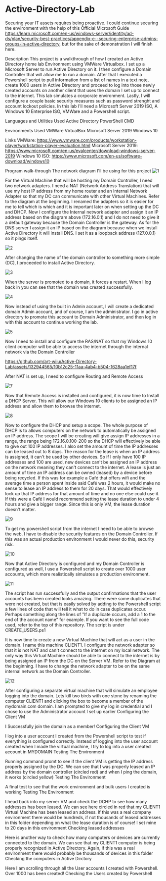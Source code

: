 # Active-Directory-Lab

Securing your IT assets requires being proactive. I could continue securing the environment with the help of this Official Microsoft Guide https://learn.microsoft.com/en-us/windows-server/identity/ad-ds/plan/security-best-practices/appendix-e--securing-enterprise-admins-groups-in-active-directory, but for the sake of demonstration I will finish here. 

Description
This project is a walkthrough of how I created an Active Directory home lab Environment using VMWare Virtualbox. I set up a Microsoft Server to run Active Directory on it. I then configure a Domain Controller that will allow me to run a domain. After that I executed a Powershell script to pull information from a list of names in a text note, create 1000 users in Active Directory and proceed to log into those newly created accounts on another client that uses the domain I set up to connect to the internet. This lab simulates a corporate environment. Lastly, I will configure a couple basic security measures such as password strenght and account lockout policies. In this lab I'll need a Microsoft Server 2019 ISO, A Windows 10 Enterprise ISO, VMWare and a Powershell script.

Languages and Utilities Used
Active Directory
PowerShell
CMD

Environments Used
VMWare VirtualBox
Microsoft Server 2019
Windows 10

Links
VMWare: https://www.vmware.com/products/workstation-player/workstation-player-evaluation.html
Microsoft Server 2019: https://www.microsoft.com/en-us/evalcenter/download-windows-server-2019
Windows 10 ISO: https://www.microsoft.com/en-us/software-download/windows10

Program walk-through
The network diagram I'll be using for this project
![1](https://github.com/art-wiju/Active-Directory-Lab/assets/132944565/8fbd7515-b65f-49b9-a955-8e77eb7e2fe1)


For the Virtual Machine that will be hosting my Domain Controller, I need two network adapters. I need a NAT (Network Address Translation) that will use my host IP address from my home router and an Internal Network Adapter so that my DC can communicate with other Virtual Machines. Refer to the diagram at the beginning. I renamed the adapters so it is easier for me to tell which is which and it is important later on when setting up the DC and DHCP. Now I configure the Internal network adapter and assign it an IP address based on the diagram above (172.16.0.1) and I do not need to give it a default gateway because the Domain Controller is the gateway. As for the DNS server I assign it an IP based on the diagram because when we install Active Directory it will install DNS. I set it as a loopback address (127.0.0.1) so it pings itself.

![2](https://github.com/art-wiju/Active-Directory-Lab/assets/132944565/58b65cba-45f8-495a-a351-2ecb26f70463)

After changing the name of the domain controller to something more simple (DC), I proceeded to install Active Directory. 

![3](https://github.com/art-wiju/Active-Directory-Lab/assets/132944565/ecaeacfe-bd00-4ed4-b7b7-b13e7e72c3da)


When the server is promoted to a domain, it forces a restart. When I log back in you can see that the domain was created successfully. 

![4](https://github.com/art-wiju/Active-Directory-Lab/assets/132944565/74c94a1b-5f39-47f3-ac5f-7e7752a9d35e)

Now instead of using the built in Admin account, I will create a dedicated domain Admin account, and of course, I am the administrator. I go in active directory to promote this account to Domain Administrator, and then log in with this account to continue working the lab.

![5](https://github.com/art-wiju/Active-Directory-Lab/assets/132944565/6c5336fb-09d0-428c-b1ca-1aec247dc34b)

Now I need to install and configure the RAS/NAT so that my Windows 10 client computer will be able to access the internet through the internal network via the Domain Controller

https://github.com/art-wiju/Active-Directory-Lab/assets/132944565/10b12c25-11aa-4ab4-b504-1628aa1ef17f


After NAT is set up, I need to configure Routing and Remote Access

![7](https://github.com/art-wiju/Active-Directory-Lab/assets/132944565/2c50718d-0814-4650-a6d1-c6ecad4b0dd1)


Now that Remote Access is installed and configured, it is now time to Install a DHCP Server. This will allow our Windows 10 clients to be assigned an IP address and allow them to browse the internet.

![8](https://github.com/art-wiju/Active-Directory-Lab/assets/132944565/e392962e-cc5c-4803-98f9-d786b9f6522e)


Now to configure the DHCP and setup a scope. The whole purpose of DHCP is to allows computers on the network to automatically be assigned an IP address. The scope I will be creating will give assign IP addresses in a range, the range being 172.16.0.100-200 so the DHCP will effectively be able to give out 100 IP addresses. I also set the amount of time the IP addresses can be leased out to 8 days. The reason for the lease is when an IP address is assigned, it can't be used by other devices. So if I only have 100 IP addresses and 100 are used, new devices can't be assigned an IP address on the network meaning they can't connect to the internet. A lease is just an amount of time an IP address can be owned (leased) by a device before being recycled. If this was for example a Café that offers wifi and the average time a person spent inside said Café was 2 hours, it would make no sense to lease an IP address to them for 20 days. That would effectively lock up that IP address for that amount of time and no one else could use it. If this were a Café I would recommend setting the lease duration to under 4 hours and give a bigger range. Since this is only VM, the lease duration doesn't matter.

![9](https://github.com/art-wiju/Active-Directory-Lab/assets/132944565/92e8973d-37d3-4eb7-96f9-9e0820f7eb8c)


To get my powershell script from the internet I need to be able to browse the web. I have to disable the security features on the Domain Controller. If this was an actual production environment I would never do this, security risk. 

![10](https://github.com/art-wiju/Active-Directory-Lab/assets/132944565/1837df7c-2635-4941-b117-09f2986c23cd)

Now that Active Directory is configured and my Domain Controller is configured as well, I use a Powershell script to create over 1000 user accounts, which more realistically simulates a production environment.

![11](https://github.com/art-wiju/Active-Directory-Lab/assets/132944565/4dd3d252-138a-4dd7-8b6c-875067f2af1a)


The script has run successfully and the output confirmations that the user accounts has been created looks amazing. There were some duplicates that were not created, but that is easily solved by adding to the Powershell script a few lines of code that will tell it what to do in case duplicates occur. Perhaps something along the lines of "If a duplicate occurs, add a 1 to the end of the account name" for example. If you want to see the full code used, refer to the top of this repository. The script is under CREATE_USERS.ps1


It is now time to create a new Virtual Machine that will act as a user in the domain. I name this machine CLIENT1. I configure the network adapter so that it is not NAT and can't connect to the internet on my local network. The only way this Virtual Machine should be able to connect to the internet is by being assigned an IP from the DC on the Server VM. Refer to the Diagram at the beginning. I have to change the network adapter to be on the same internal network as the Domain Controller.

![12](https://github.com/art-wiju/Active-Directory-Lab/assets/132944565/d9412578-7f25-41bb-a2f7-8dd25dd061ee)



After configuring a separate virtual machine that will simulate an employee logging into the domain. Lets kill two birds with one stone by renaming the computer CLIENT1 and clicking the box to become a member of the mydomain.com domain. I am prompted to give my log in credential and I chose to use the Administrator account I set up earlier
Configuring the Client VM



I Successfully join the domain as a member!
Configuring the Client VM



I log into a user account I created from the Powershell script to test if everything is configured correctly. Instead of logging into the user account created when I made the virtual machine, I try to log into a user created account in MYDOMAIN
Testing The Environment



Running command promt to see if the client VM is getting the IP address properly assigned by the DC. We can see that I was properly leased an IP address by the domain controller (circled red) and when I ping the domain, it works (circled yellow)
Testing The Environment



A final test to see that the work environment and bulk users I created is working
Testing The Environment



I head back into my server VM and check the DCHP to see how many addresses has been leased. We can see here circled in red that my CLIENT1 Virtual Machine has been leased an address. If this was a real company environment there would be hundreds, if not thousands of leased addresses in this folder depending on what the lease duration is of course! I set mine to 20 days in this environment
Checking leased addresses



Here is another way to check how many computers or devices are currently connected to the domain. We can see that my CLIENT1 computer is being properly recognized in Active Directory. Again, if this was a real environment there would probably be thousands of devices in this folder
Checking the computers in Active Dirctory



Here I am scrolling through all the User accounts I created with Powershell. Over 1000 has been created!
Checking the Users created by Powershell


